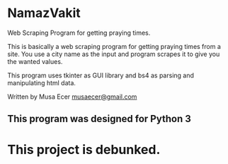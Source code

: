 # NamazVakit
Web Scraping Program for getting praying times.

This is basically a web scraping program for getting praying times from a site.
You use a city name as the input and program scrapes it to give you the wanted values.

This program uses tkinter as GUI library and bs4 as parsing and manipulating html data.

Written by Musa Ecer musaecer@gmail.com

This program was designed for Python 3
---------------------------------------
# This project is debunked.

